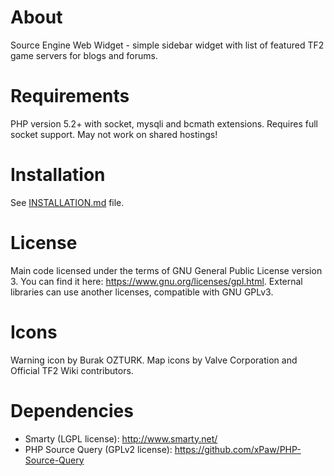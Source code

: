 About
========
Source Engine Web Widget - simple sidebar widget with list of featured TF2 game servers for blogs and forums.

Requirements
========
PHP version 5.2+ with socket, mysqli and bcmath extensions. Requires full socket support. May not work on shared hostings!

Installation
========
See [INSTALLATION.md](https://github.com/xvitaly/srvwidget/blob/master/INSTALLATION.md) file.

License
========
Main code licensed under the terms of GNU General Public License version 3. You can find it here: https://www.gnu.org/licenses/gpl.html. External libraries can use another licenses, compatible with GNU GPLv3.

Icons
========
Warning icon by Burak OZTURK. Map icons by Valve Corporation and Official TF2 Wiki contributors.

Dependencies
========
 * Smarty (LGPL license): http://www.smarty.net/
 * PHP Source Query (GPLv2 license): https://github.com/xPaw/PHP-Source-Query
